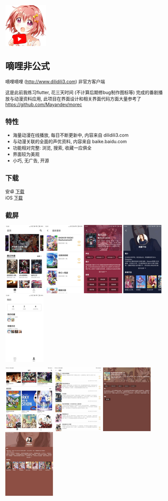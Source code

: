 <img src="https://github.com/re-esper/flutter_douga/blob/master/assets/icon.png" width="128">

# 嘀哩非公式
嘀哩嘀哩 (http://www.dilidili3.com) 非官方客户端

这是此前我练习flutter, 花三天时间 (不计算后期修bug制作图标等) 完成的番剧播放与动漫资料应用, 此项目在界面设计和相关界面代码方面大量参考了 https://github.com/Mayandev/morec

## 特性
- 海量动漫在线播放, 每日不断更新中, 内容来自 dilidili3.com
- 与动漫关联的全面的声优资料, 内容来自 baike.baidu.com
- 功能相对完整: 浏览, 搜索, 收藏一应俱全
- 界面较为美观
- 小巧, 无广告, 开源

## 下载
安卓 [下载](https://github.com/re-esper/flutter_douga/raw/master/bin/flutter_douga.apk)<br>iOS [下载](https://github.com/re-esper/flutter_douga/raw/master/bin/flutter_douga.ipa)

## 截屏
<img src="https://github.com/re-esper/flutter_douga/blob/master/screenshot/android-1.jpg" width="120">    <img src="https://github.com/re-esper/flutter_douga/blob/master/screenshot/android-2.jpg" width="120">    <img src="https://github.com/re-esper/flutter_douga/blob/master/screenshot/android-3.jpg" width="120">    <img src="https://github.com/re-esper/flutter_douga/blob/master/screenshot/android-4.jpg" width="120">    <img src="https://github.com/re-esper/flutter_douga/blob/master/screenshot/android-5.jpg" width="120">

<img src="https://github.com/re-esper/flutter_douga/blob/master/screenshot/ipad-1.jpg" width="150">    <img src="https://github.com/re-esper/flutter_douga/blob/master/screenshot/ipad-2.jpg" width="150">    <img src="https://github.com/re-esper/flutter_douga/blob/master/screenshot/ipad-3.jpg" width="150">    <img src="https://github.com/re-esper/flutter_douga/blob/master/screenshot/ipad-4.jpg" width="150">





